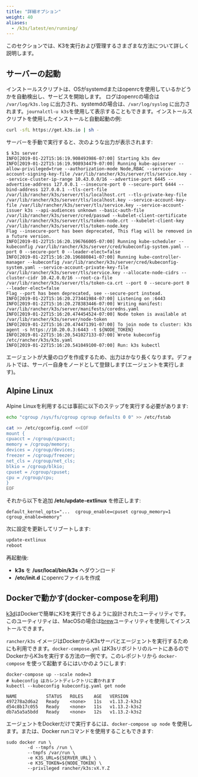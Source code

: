 ```yaml
---
title: "詳細オプション"
weight: 40
aliases:
  - /k3s/latest/en/running/
---
```


このセクションでは、K3を実行および管理するさまざまな方法について詳しく説明します。

サーバーの起動
------------------

インストールスクリプトは、OSがsystemdまたはopenrcを使用しているかどうかを自動検出し、サービスを開始します。
ログはopenrcの場合は `/var/log/k3s.log` に出力され、systemdの場合は、`/var/log/syslog` に出力されます。`journalctl-u k3s`を使用して表示することもできます。インストールスクリプトを使用したインストールと自動起動の例:

```bash
curl -sfL https://get.k3s.io | sh -
```

サーバーを手動で実行すると、次のような出力が表示されます:

```
$ k3s server
INFO[2019-01-22T15:16:19.908493986-07:00] Starting k3s dev                             
INFO[2019-01-22T15:16:19.908934479-07:00] Running kube-apiserver --allow-privileged=true --authorization-mode Node,RBAC --service-account-signing-key-file /var/lib/rancher/k3s/server/tls/service.key --service-cluster-ip-range 10.43.0.0/16 --advertise-port 6445 --advertise-address 127.0.0.1 --insecure-port 0 --secure-port 6444 --bind-address 127.0.0.1 --tls-cert-file /var/lib/rancher/k3s/server/tls/localhost.crt --tls-private-key-file /var/lib/rancher/k3s/server/tls/localhost.key --service-account-key-file /var/lib/rancher/k3s/server/tls/service.key --service-account-issuer k3s --api-audiences unknown --basic-auth-file /var/lib/rancher/k3s/server/cred/passwd --kubelet-client-certificate /var/lib/rancher/k3s/server/tls/token-node.crt --kubelet-client-key /var/lib/rancher/k3s/server/tls/token-node.key 
Flag --insecure-port has been deprecated, This flag will be removed in a future version.
INFO[2019-01-22T15:16:20.196766005-07:00] Running kube-scheduler --kubeconfig /var/lib/rancher/k3s/server/cred/kubeconfig-system.yaml --port 0 --secure-port 0 --leader-elect=false 
INFO[2019-01-22T15:16:20.196880841-07:00] Running kube-controller-manager --kubeconfig /var/lib/rancher/k3s/server/cred/kubeconfig-system.yaml --service-account-private-key-file /var/lib/rancher/k3s/server/tls/service.key --allocate-node-cidrs --cluster-cidr 10.42.0.0/16 --root-ca-file /var/lib/rancher/k3s/server/tls/token-ca.crt --port 0 --secure-port 0 --leader-elect=false 
Flag --port has been deprecated, see --secure-port instead.
INFO[2019-01-22T15:16:20.273441984-07:00] Listening on :6443                           
INFO[2019-01-22T15:16:20.278383446-07:00] Writing manifest: /var/lib/rancher/k3s/server/manifests/coredns.yaml 
INFO[2019-01-22T15:16:20.474454524-07:00] Node token is available at /var/lib/rancher/k3s/server/node-token 
INFO[2019-01-22T15:16:20.474471391-07:00] To join node to cluster: k3s agent -s https://10.20.0.3:6443 -t ${NODE_TOKEN} 
INFO[2019-01-22T15:16:20.541027133-07:00] Wrote kubeconfig /etc/rancher/k3s/k3s.yaml
INFO[2019-01-22T15:16:20.541049100-07:00] Run: k3s kubectl                             
```

エージェントが大量のログを作成するため、出力はかなり長くなります。デフォルトでは、サーバー自身をノードとして登録します(エージェントを実行します)。

Alpine Linux
------------

Alpine Linuxを利用するには事前に以下のステップを実行する必要があります:

```bash
echo "cgroup /sys/fs/cgroup cgroup defaults 0 0" >> /etc/fstab

cat >> /etc/cgconfig.conf <<EOF
mount {
cpuacct = /cgroup/cpuacct;
memory = /cgroup/memory;
devices = /cgroup/devices;
freezer = /cgroup/freezer;
net_cls = /cgroup/net_cls;
blkio = /cgroup/blkio;
cpuset = /cgroup/cpuset;
cpu = /cgroup/cpu;
}
EOF
```

それから以下を追加 **/etc/update-extlinux** を修正します:

```
default_kernel_opts="...  cgroup_enable=cpuset cgroup_memory=1 cgroup_enable=memory"
```

次に設定を更新してリブートします:

```bash
update-extlinux
reboot
```

再起動後:

- **k3s** を **/usr/local/bin/k3s** へダウンロード
- **/etc/init.d** にopenrcファイルを作成

Dockerで動かす(docker-composeを利用)
-----------------

[k3d](https://github.com/rancher/k3d)はDockerで簡単にK3を実行できるように設計されたユーティリティです。このユーティリティは、MacOSの場合は[brew](https://brew.sh/)ユーティリティを使用してインストールできます。

`rancher/k3s` イメージはDockerからK3sサーバとエージェントを実行するためにも利用できます。`docker-compose.yml` はK3sリポジトリのルートにあるのでDockerからK3sを実行する方法の一例です。このレポジトリから `docker-compose` を使って起動するにはいかのようにします:

    docker-compose up --scale node=3
    # kubeconfig はカレントディレクトリに書かれます
    kubectl --kubeconfig kubeconfig.yaml get node

    NAME           STATUS   ROLES    AGE   VERSION
    497278a2d6a2   Ready    <none>   11s   v1.13.2-k3s2
    d54c8b17c055   Ready    <none>   11s   v1.13.2-k3s2
    db7a5a5a5bdd   Ready    <none>   12s   v1.13.2-k3s2

エージェントをDockerだけで実行するには、`docker-compose up node` を使用します。または、Docker runコマンドを使用することもできます:

    sudo docker run \
            -d --tmpfs /run \
            --tmpfs /var/run \
            -e K3S_URL=${SERVER_URL} \
            -e K3S_TOKEN=${NODE_TOKEN} \
            --privileged rancher/k3s:vX.Y.Z

